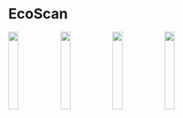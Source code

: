 # EcoScan


<img src=https://github.com/jjjutla/EcoScan/assets/22000925/58495c83-2f5b-4997-967e-5ed75386ff2a width=20%> 
<img src=https://github.com/jjjutla/EcoScan/assets/22000925/11d43a3b-9aaa-4977-8210-6a267fec71c5 width=20%> 
<img src=https://github.com/jjjutla/EcoScan/assets/22000925/ac973c3b-7c69-49cb-a2b2-e3897c769d92 width=20%> 
<img src=https://github.com/jjjutla/EcoScan/assets/22000925/0eab7a42-26a2-4db7-9a59-c65b55dc9230 width=20%> 
